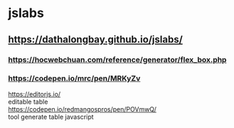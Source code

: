 # jslabs
## https://dathalongbay.github.io/jslabs/
### https://hocwebchuan.com/reference/generator/flex_box.php
### https://codepen.io/mrc/pen/MRKyZv
https://editorjs.io/  
editable table  
https://codepen.io/redmangospros/pen/POVmwQ/  
tool generate table javascript 

